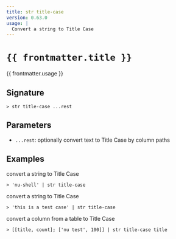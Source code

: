 ```yaml
---
title: str title-case
version: 0.63.0
usage: |
  Convert a string to Title Case
---
```


<script>
  import { usePageFrontmatter } from '@vuepress/client';
  export default { computed: { frontmatter() { return usePageFrontmatter().value; } } }
</script>

# <code>{{ frontmatter.title }}</code>

<div style='white-space: pre-wrap;'>{{ frontmatter.usage }}</div>

## Signature

```> str title-case ...rest```

## Parameters

 -  `...rest`: optionally convert text to Title Case by column paths

## Examples

convert a string to Title Case
```shell
> 'nu-shell' | str title-case
```

convert a string to Title Case
```shell
> 'this is a test case' | str title-case
```

convert a column from a table to Title Case
```shell
> [[title, count]; ['nu test', 100]] | str title-case title
```
